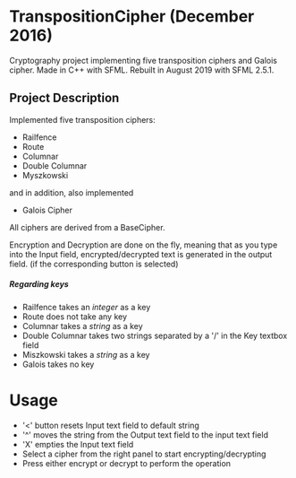 # TranspositionCipher (December 2016)
Cryptography project implementing five transposition ciphers and Galois cipher. Made in C++ with SFML. Rebuilt in August 2019 with SFML 2.5.1.

## Project Description
Implemented five transposition ciphers:
* Railfence
* Route
* Columnar
* Double Columnar
* Myszkowski

and in addition, also implemented
* Galois Cipher

All ciphers are derived from a BaseCipher.

Encryption and Decryption are done on the fly, meaning that as you type into the Input field, encrypted/decrypted text is generated in the output field. (if the corresponding button is selected)

##### Regarding keys
* Railfence takes an *integer* as a key
* Route does not take any key
* Columnar takes a *string* as a key
* Double Columnar takes two strings separated by a '/' in the Key textbox field
* Miszkowski takes a *string* as a key
* Galois takes no key

# Usage
* '<' button resets Input text field to default string
* '^' moves the string from the Output text field to the input text field
* 'X' empties the Input text field
* Select a cipher from the right panel to start encrypting/decrypting
* Press either encrypt or decrypt to perform the operation
